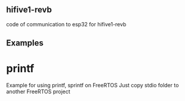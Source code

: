 ## hifive1-revb
code of communication to esp32 for hifive1-revb

## Examples
# printf
  Example for using printf, sprintf on FreeRTOS
  Just copy stdio folder to another FreeRTOS project